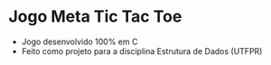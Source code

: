 # Jogo Meta Tic Tac Toe
- Jogo desenvolvido 100% em C
- Feito como projeto para a disciplina Estrutura de Dados (UTFPR)
